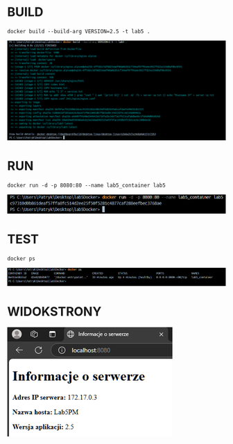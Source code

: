 # BUILD
```
docker build --build-arg VERSION=2.5 -t lab5 .
```
![image](screenshots\Dockerbuild.png)
# RUN
```
docker run -d -p 8080:80 --name lab5_container lab5
```
![image](screenshots\Dockerrun.png)
# TEST
```
docker ps
```
![image](screenshots\wyniktestuhealthcheck.png)

# WIDOKSTRONY

![image](screenshots\widokstrony.png)
